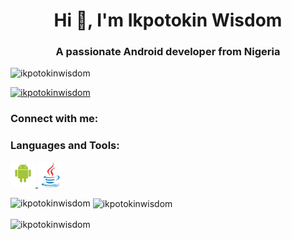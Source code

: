 <h1 align="center">Hi 👋, I'm Ikpotokin Wisdom</h1>
<h3 align="center">A passionate Android developer from Nigeria</h3>

<p align="left"> <img src="https://komarev.com/ghpvc/?username=ikpotokinwisdom&label=Profile%20views&color=0e75b6&style=flat" alt="ikpotokinwisdom" /> </p>

<p align="left"> <a href="https://github.com/ryo-ma/github-profile-trophy"><img src="https://github-profile-trophy.vercel.app/?username=ikpotokinwisdom" alt="ikpotokinwisdom" /></a> </p>

<h3 align="left">Connect with me:</h3>
<p align="left">
</p>

<h3 align="left">Languages and Tools:</h3>
<p align="left"> <a href="https://developer.android.com" target="_blank" rel="noreferrer"> <img src="https://raw.githubusercontent.com/devicons/devicon/master/icons/android/android-original-wordmark.svg" alt="android" width="40" height="40"/> </a> <a href="https://www.java.com" target="_blank" rel="noreferrer"> <img src="https://raw.githubusercontent.com/devicons/devicon/master/icons/java/java-original.svg" alt="java" width="40" height="40"/> </a> </p>

<p><img align="left" src="https://github-readme-stats.vercel.app/api/top-langs?username=ikpotokinwisdom&show_icons=true&locale=en&layout=compact" alt="ikpotokinwisdom" /></p>

<p>&nbsp;<img align="center" src="https://github-readme-stats.vercel.app/api?username=ikpotokinwisdom&show_icons=true&locale=en" alt="ikpotokinwisdom" /></p>

<p><img align="center" src="https://github-readme-streak-stats.herokuapp.com/?user=ikpotokinwisdom&" alt="ikpotokinwisdom" /></p>
